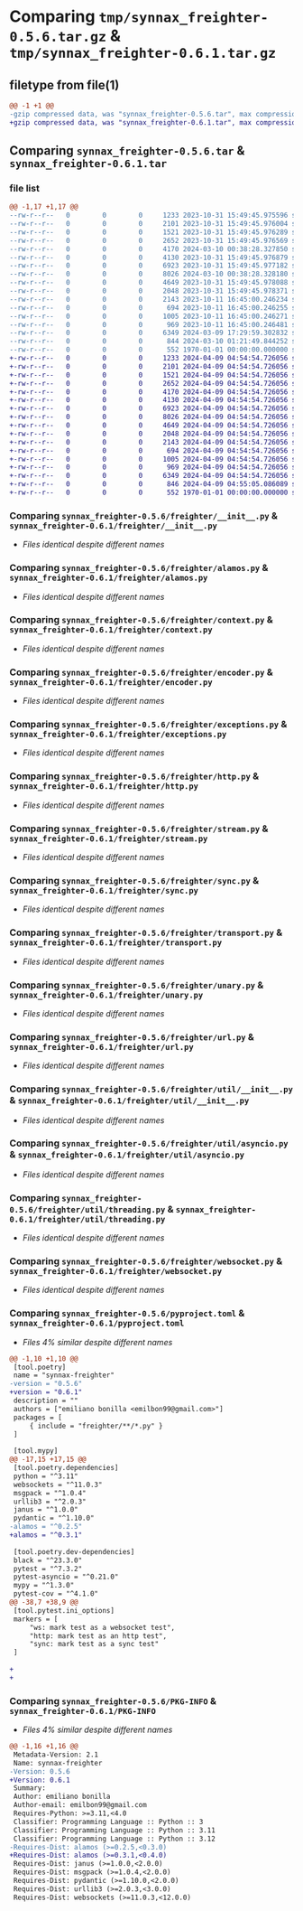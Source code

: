 # Comparing `tmp/synnax_freighter-0.5.6.tar.gz` & `tmp/synnax_freighter-0.6.1.tar.gz`

## filetype from file(1)

```diff
@@ -1 +1 @@
-gzip compressed data, was "synnax_freighter-0.5.6.tar", max compression
+gzip compressed data, was "synnax_freighter-0.6.1.tar", max compression
```

## Comparing `synnax_freighter-0.5.6.tar` & `synnax_freighter-0.6.1.tar`

### file list

```diff
@@ -1,17 +1,17 @@
--rw-r--r--   0        0        0     1233 2023-10-31 15:49:45.975596 synnax_freighter-0.5.6/freighter/__init__.py
--rw-r--r--   0        0        0     2101 2023-10-31 15:49:45.976004 synnax_freighter-0.5.6/freighter/alamos.py
--rw-r--r--   0        0        0     1521 2023-10-31 15:49:45.976289 synnax_freighter-0.5.6/freighter/context.py
--rw-r--r--   0        0        0     2652 2023-10-31 15:49:45.976569 synnax_freighter-0.5.6/freighter/encoder.py
--rw-r--r--   0        0        0     4170 2024-03-10 00:38:28.327850 synnax_freighter-0.5.6/freighter/exceptions.py
--rw-r--r--   0        0        0     4130 2023-10-31 15:49:45.976879 synnax_freighter-0.5.6/freighter/http.py
--rw-r--r--   0        0        0     6923 2023-10-31 15:49:45.977182 synnax_freighter-0.5.6/freighter/stream.py
--rw-r--r--   0        0        0     8026 2024-03-10 00:38:28.328180 synnax_freighter-0.5.6/freighter/sync.py
--rw-r--r--   0        0        0     4649 2023-10-31 15:49:45.978088 synnax_freighter-0.5.6/freighter/transport.py
--rw-r--r--   0        0        0     2048 2023-10-31 15:49:45.978371 synnax_freighter-0.5.6/freighter/unary.py
--rw-r--r--   0        0        0     2143 2023-10-11 16:45:00.246234 synnax_freighter-0.5.6/freighter/url.py
--rw-r--r--   0        0        0      694 2023-10-11 16:45:00.246255 synnax_freighter-0.5.6/freighter/util/__init__.py
--rw-r--r--   0        0        0     1005 2023-10-11 16:45:00.246271 synnax_freighter-0.5.6/freighter/util/asyncio.py
--rw-r--r--   0        0        0      969 2023-10-11 16:45:00.246481 synnax_freighter-0.5.6/freighter/util/threading.py
--rw-r--r--   0        0        0     6349 2024-03-09 17:29:59.302832 synnax_freighter-0.5.6/freighter/websocket.py
--rw-r--r--   0        0        0      844 2024-03-10 01:21:49.844252 synnax_freighter-0.5.6/pyproject.toml
--rw-r--r--   0        0        0      552 1970-01-01 00:00:00.000000 synnax_freighter-0.5.6/PKG-INFO
+-rw-r--r--   0        0        0     1233 2024-04-09 04:54:54.726056 synnax_freighter-0.6.1/freighter/__init__.py
+-rw-r--r--   0        0        0     2101 2024-04-09 04:54:54.726056 synnax_freighter-0.6.1/freighter/alamos.py
+-rw-r--r--   0        0        0     1521 2024-04-09 04:54:54.726056 synnax_freighter-0.6.1/freighter/context.py
+-rw-r--r--   0        0        0     2652 2024-04-09 04:54:54.726056 synnax_freighter-0.6.1/freighter/encoder.py
+-rw-r--r--   0        0        0     4170 2024-04-09 04:54:54.726056 synnax_freighter-0.6.1/freighter/exceptions.py
+-rw-r--r--   0        0        0     4130 2024-04-09 04:54:54.726056 synnax_freighter-0.6.1/freighter/http.py
+-rw-r--r--   0        0        0     6923 2024-04-09 04:54:54.726056 synnax_freighter-0.6.1/freighter/stream.py
+-rw-r--r--   0        0        0     8026 2024-04-09 04:54:54.726056 synnax_freighter-0.6.1/freighter/sync.py
+-rw-r--r--   0        0        0     4649 2024-04-09 04:54:54.726056 synnax_freighter-0.6.1/freighter/transport.py
+-rw-r--r--   0        0        0     2048 2024-04-09 04:54:54.726056 synnax_freighter-0.6.1/freighter/unary.py
+-rw-r--r--   0        0        0     2143 2024-04-09 04:54:54.726056 synnax_freighter-0.6.1/freighter/url.py
+-rw-r--r--   0        0        0      694 2024-04-09 04:54:54.726056 synnax_freighter-0.6.1/freighter/util/__init__.py
+-rw-r--r--   0        0        0     1005 2024-04-09 04:54:54.726056 synnax_freighter-0.6.1/freighter/util/asyncio.py
+-rw-r--r--   0        0        0      969 2024-04-09 04:54:54.726056 synnax_freighter-0.6.1/freighter/util/threading.py
+-rw-r--r--   0        0        0     6349 2024-04-09 04:54:54.726056 synnax_freighter-0.6.1/freighter/websocket.py
+-rw-r--r--   0        0        0      846 2024-04-09 04:55:05.086089 synnax_freighter-0.6.1/pyproject.toml
+-rw-r--r--   0        0        0      552 1970-01-01 00:00:00.000000 synnax_freighter-0.6.1/PKG-INFO
```

### Comparing `synnax_freighter-0.5.6/freighter/__init__.py` & `synnax_freighter-0.6.1/freighter/__init__.py`

 * *Files identical despite different names*

### Comparing `synnax_freighter-0.5.6/freighter/alamos.py` & `synnax_freighter-0.6.1/freighter/alamos.py`

 * *Files identical despite different names*

### Comparing `synnax_freighter-0.5.6/freighter/context.py` & `synnax_freighter-0.6.1/freighter/context.py`

 * *Files identical despite different names*

### Comparing `synnax_freighter-0.5.6/freighter/encoder.py` & `synnax_freighter-0.6.1/freighter/encoder.py`

 * *Files identical despite different names*

### Comparing `synnax_freighter-0.5.6/freighter/exceptions.py` & `synnax_freighter-0.6.1/freighter/exceptions.py`

 * *Files identical despite different names*

### Comparing `synnax_freighter-0.5.6/freighter/http.py` & `synnax_freighter-0.6.1/freighter/http.py`

 * *Files identical despite different names*

### Comparing `synnax_freighter-0.5.6/freighter/stream.py` & `synnax_freighter-0.6.1/freighter/stream.py`

 * *Files identical despite different names*

### Comparing `synnax_freighter-0.5.6/freighter/sync.py` & `synnax_freighter-0.6.1/freighter/sync.py`

 * *Files identical despite different names*

### Comparing `synnax_freighter-0.5.6/freighter/transport.py` & `synnax_freighter-0.6.1/freighter/transport.py`

 * *Files identical despite different names*

### Comparing `synnax_freighter-0.5.6/freighter/unary.py` & `synnax_freighter-0.6.1/freighter/unary.py`

 * *Files identical despite different names*

### Comparing `synnax_freighter-0.5.6/freighter/url.py` & `synnax_freighter-0.6.1/freighter/url.py`

 * *Files identical despite different names*

### Comparing `synnax_freighter-0.5.6/freighter/util/__init__.py` & `synnax_freighter-0.6.1/freighter/util/__init__.py`

 * *Files identical despite different names*

### Comparing `synnax_freighter-0.5.6/freighter/util/asyncio.py` & `synnax_freighter-0.6.1/freighter/util/asyncio.py`

 * *Files identical despite different names*

### Comparing `synnax_freighter-0.5.6/freighter/util/threading.py` & `synnax_freighter-0.6.1/freighter/util/threading.py`

 * *Files identical despite different names*

### Comparing `synnax_freighter-0.5.6/freighter/websocket.py` & `synnax_freighter-0.6.1/freighter/websocket.py`

 * *Files identical despite different names*

### Comparing `synnax_freighter-0.5.6/pyproject.toml` & `synnax_freighter-0.6.1/pyproject.toml`

 * *Files 4% similar despite different names*

```diff
@@ -1,10 +1,10 @@
 [tool.poetry]
 name = "synnax-freighter"
-version = "0.5.6"
+version = "0.6.1"
 description = ""
 authors = ["emiliano bonilla <emilbon99@gmail.com>"]
 packages = [
     { include = "freighter/**/*.py" }
 ]
 
 [tool.mypy]
@@ -17,15 +17,15 @@
 [tool.poetry.dependencies]
 python = "^3.11"
 websockets = "^11.0.3"
 msgpack = "^1.0.4"
 urllib3 = "^2.0.3"
 janus = "^1.0.0"
 pydantic = "^1.10.0"
-alamos = "^0.2.5"
+alamos = "^0.3.1"
 
 [tool.poetry.dev-dependencies]
 black = "^23.3.0"
 pytest = "^7.3.2"
 pytest-asyncio = "^0.21.0"
 mypy = "^1.3.0"
 pytest-cov = "^4.1.0"
@@ -38,7 +38,9 @@
 [tool.pytest.ini_options]
 markers = [
     "ws: mark test as a websocket test",
     "http: mark test as an http test",
     "sync: mark test as a sync test"
 ]
 
+
+
```

### Comparing `synnax_freighter-0.5.6/PKG-INFO` & `synnax_freighter-0.6.1/PKG-INFO`

 * *Files 4% similar despite different names*

```diff
@@ -1,16 +1,16 @@
 Metadata-Version: 2.1
 Name: synnax-freighter
-Version: 0.5.6
+Version: 0.6.1
 Summary: 
 Author: emiliano bonilla
 Author-email: emilbon99@gmail.com
 Requires-Python: >=3.11,<4.0
 Classifier: Programming Language :: Python :: 3
 Classifier: Programming Language :: Python :: 3.11
 Classifier: Programming Language :: Python :: 3.12
-Requires-Dist: alamos (>=0.2.5,<0.3.0)
+Requires-Dist: alamos (>=0.3.1,<0.4.0)
 Requires-Dist: janus (>=1.0.0,<2.0.0)
 Requires-Dist: msgpack (>=1.0.4,<2.0.0)
 Requires-Dist: pydantic (>=1.10.0,<2.0.0)
 Requires-Dist: urllib3 (>=2.0.3,<3.0.0)
 Requires-Dist: websockets (>=11.0.3,<12.0.0)
```

